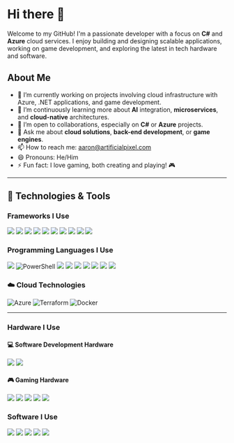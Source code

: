 # Hi there 👋

Welcome to my GitHub! I'm a passionate developer with a focus on **C#** and **Azure** cloud services. I enjoy building and designing scalable applications, working on game development, and exploring the latest in tech hardware and software.

## About Me

- 🔭 I’m currently working on projects involving cloud infrastructure with Azure, .NET applications, and game development.
- 🌱 I’m continuously learning more about **AI** integration, **microservices**, and **cloud-native** architectures.
- 👯 I’m open to collaborations, especially on **C#** or **Azure** projects.
- 💬 Ask me about **cloud solutions**, **back-end development**, or **game engines**.
- 📫 How to reach me: aaron@artificialpixel.com
- 😄 Pronouns: He/Him
- ⚡ Fun fact: I love gaming, both creating and playing! 🎮

---

## 🔧 Technologies & Tools

### Frameworks I Use
<div align="left">
  <img src="https://img.shields.io/badge/DOTNET-512BD4?style=for-the-badge&logo=dotnet&logoColor=white" />
  <img src="https://img.shields.io/badge/Blazor-512BD4?style=for-the-badge&logo=blazor&logoColor=white" />
  <img src="https://img.shields.io/badge/Gatsby-663399?style=for-the-badge&logo=gatsby&logoColor=white" />
  <img src="https://img.shields.io/badge/godotengine-478CBF?style=for-the-badge&logo=godotengine&logoColor=white" />
  <img src="https://img.shields.io/badge/Unity-FFFFFF?style=for-the-badge&logo=unity&logoColor=black" />
  <img src="https://img.shields.io/badge/Unreal-0E1128?style=for-the-badge&logo=unrealengine&logoColor=white" />
  <img src="https://img.shields.io/badge/Node-5FA04E?style=for-the-badge&logo=nodedotjs&logoColor=white" />
  <img src="https://img.shields.io/badge/NuGet-004880?style=for-the-badge&logo=nuget&logoColor=white" />
  <img src="https://img.shields.io/badge/Postgres-4169E1?style=for-the-badge&logo=postgresql&logoColor=white" />
  <img src="https://img.shields.io/badge/Ruby_on_Rails-D30001?style=for-the-badge&logo=rubyonrails&logoColor=white" />
</div>

### Programming Languages I Use
<div align="left">
  <img src="https://img.shields.io/badge/C_Sharp-512bd4?style=for-the-badge&logo=csharp&logoColor=white" />
  <img src="https://img.shields.io/badge/PowerShell-5391FE?style=for-the-badge&logo=powershell&logoColor=white" alt="PowerShell"/>
  <img src="https://img.shields.io/badge/C++-00599C?style=for-the-badge&logo=cplusplus&logoColor=white" />
  <img src="https://img.shields.io/badge/TypeScript-3178C6?style=for-the-badge&logo=typescript&logoColor=white" />
  <img src="https://img.shields.io/badge/JS-F7DF1E?style=for-the-badge&logo=javascript&logoColor=black" />
  <img src="https://img.shields.io/badge/Ruby-CC342D?style=for-the-badge&logo=ruby&logoColor=white" />
  <img src="https://img.shields.io/badge/Python-3776AB?style=for-the-badge&logo=python&logoColor=white" />
  <img src="https://img.shields.io/badge/HTML-E34F26?style=for-the-badge&logo=html5&logoColor=white" />
  <img src="https://img.shields.io/badge/CSS-1572B6?style=for-the-badge&logo=css3&logoColor=white" />
</div>

### ☁️ Cloud Technologies
<div align="left">
  <img src="https://img.shields.io/badge/Azure-0089D6?style=for-the-badge&logo=microsoftazure&logoColor=white" alt="Azure" />
  <img src="https://img.shields.io/badge/Terraform-623CE4?style=for-the-badge&logo=terraform&logoColor=white" alt="Terraform"/>
  <img src="https://img.shields.io/badge/Docker-2496ED?style=for-the-badge&logo=docker&logoColor=white" alt="Docker"/>
</div>

---

### Hardware I Use
#### 💻 Software Development Hardware
<div align="left">
  <img src="https://img.shields.io/badge/Framework-000000?style=for-the-badge&logo=framework&logoColor=white" />
  <img src="https://img.shields.io/badge/AMD-ED1C24?style=for-the-badge&logo=amd&logoColor=white" />
</div>

#### 🎮 Gaming Hardware
<div align="left">
  <img src="https://img.shields.io/badge/Steam_Deck-1A9FFF?style=for-the-badge&logo=steamdeck&logoColor=white" />
  <img src="https://img.shields.io/badge/Steam-000000?style=for-the-badge&logo=steam&logoColor=white" />
  <img src="https://img.shields.io/badge/Razer-00FF00?style=for-the-badge&logo=razer&logoColor=black" />
  <img src="https://img.shields.io/badge/Intel-0071C5?style=for-the-badge&logo=intel&logoColor=white" />
  <img src="https://img.shields.io/badge/NVIDIA-76B900?style=for-the-badge&logo=nvidia&logoColor=white" />
</div>

### Software I Use
<div align="left">
  <img src="https://img.shields.io/badge/Jetbrains-000000?style=for-the-badge&logo=jetbrains&logoColor=white" />
  <img src="https://img.shields.io/badge/Rider-000000?style=for-the-badge&logo=rider&logoColor=white" />
  <img src="https://img.shields.io/badge/ReSharper-000000?style=for-the-badge&logo=resharper&logoColor=white" />
  <img src="https://img.shields.io/badge/Postman-FF6C37?style=for-the-badge&logo=postman&logoColor=white" />
  <img src="https://img.shields.io/badge/figma-F24E1E?style=for-the-badge&logo=figma&logoColor=white" />
</div>
